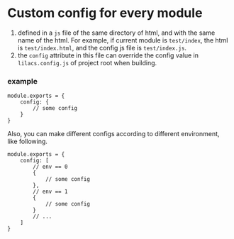 # Custom config for every module

1. defined in a `js` file of the same directory of html, and with the same name of the html. 
    For example, if current module is `test/index`, the html is `test/index.html`, and the config js file is `test/index.js`.
2. the `config` attribute in this file can override the config value in `lilacs.config.js` of project root when building.

### example

```
module.exports = {
    config: {
        // some config
    }
}
```

Also, you can make different configs according to different environment, like following.

```
module.exports = {
    config: [
        // env == 0
        {
            // some config
        },
        // env == 1
        {
            // some config
        }
        // ...
    ]
}
```


